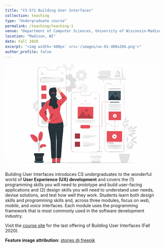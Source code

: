 ```yaml
---
title: "CS-571 Building User Interfaces"
collection: teaching
type: "Undergraduate course"
permalink: /teaching/teaching-1
venue: "Department of Computer Sciences, University of Wisconsin-Madison"
location: "Madison, WI"
date: Fall 2020
excerpt: "<img width='400px' src='/images/ux-01-400x284.png'>"
author_profile: false
---
```


![](/images/ux-01-980x650.png)

Building User Interfaces introduces CS undergraduates to the wonderful world of **User Experience (UX) development** and covers the (1) programming skills you will need to prototype and build user-facing applications and (2) design skills you will need to understand user needs, devise solutions, and test how well they work. Students learn both _design_ skills and _programming_ skills and, across three modules, focus on _web_, _mobile_, and _voice_ interfaces. Each module uses the programming framework that is most commonly used in the software development industry.

Visit the [course site](https://wisc-hci-curriculum.github.io/cs639-f20/) for the last offering of Building User Interfaces (Fall 2020).

**Feature image attribution:** [stories @ freepik](https://www.freepik.com/free-photos-vectors/design)
